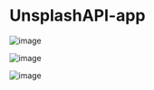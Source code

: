 # UnsplashAPI-app

![image](https://user-images.githubusercontent.com/75665204/173569362-46c91626-21dc-44b9-8387-98d858e33674.png)

![image](https://user-images.githubusercontent.com/75665204/173569479-5d2f4909-5467-42ef-aa64-8a40fc4c9202.png)

![image](https://user-images.githubusercontent.com/75665204/173569599-b92de29a-ea5b-4512-a2b8-ad1809f31d4e.png)
